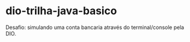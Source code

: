 # dio-trilha-java-basico
 Desafio: simulando uma conta bancaria através do terminal/console pela DIO.
